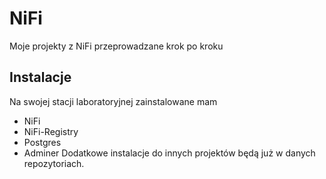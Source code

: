 # NiFi
Moje projekty z NiFi przeprowadzane krok po kroku
## Instalacje
Na swojej stacji laboratoryjnej zainstalowane mam
- NiFi
- NiFi-Registry
- Postgres
- Adminer
Dodatkowe instalacje do innych projektów będą już w danych repozytoriach.
